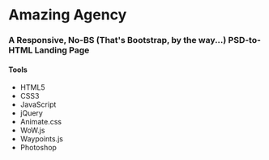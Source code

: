 # Amazing Agency

### A Responsive, No-BS (That's Bootstrap, by the way...) PSD-to-HTML Landing Page

#### Tools
* HTML5
* CSS3
* JavaScript
* jQuery
* Animate.css
* WoW.js
* Waypoints.js
* Photoshop
